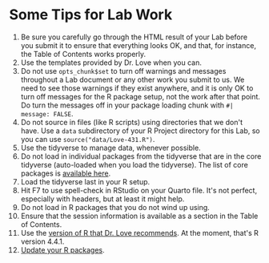 # Some Tips for Lab Work

1. Be sure you carefully go through the HTML result of your Lab before you submit it to ensure that everything looks OK, and that, for instance, the Table of Contents works properly.
2. Use the templates provided by Dr. Love when you can.
3. Do not use `opts_chunk$set` to turn off warnings and messages throughout a Lab document or any other work you submit to us. We need to see those warnings if they exist anywhere, and it is only OK to turn off messages for the R package setup, not the work after that point. Do turn the messages off in your package loading chunk with `#| message: FALSE`.
4. Do not source in files (like R scripts) using directories that we don't have. Use a `data` subdirectory of your R Project directory for this Lab, so you can use `source("data/Love-431.R")`.
5. Use the tidyverse to manage data, whenever possible.
6. Do not load in individual packages from the tidyverse that are in the core tidyverse (auto-loaded when you load the tidyverse). The list of core packages is [available here](https://www.tidyverse.org/packages/#core-tidyverse).
7. Load the tidyverse last in your R setup.
8. Hit F7 to use spell-check in RStudio on your Quarto file. It's not perfect, especially with headers, but at least it might help.
9. Do not load in R packages that you do not wind up using.
10. Ensure that the session information is available as a section in the Table of Contents.
11. Use the [version of R that Dr. Love recommends](https://thomaselove.github.io/431-2024/software.html). At the moment, that's R version 4.4.1.
12. [Update your R packages](https://thomaselove.github.io/431-2024/software.html#updating-your-r-packages).
